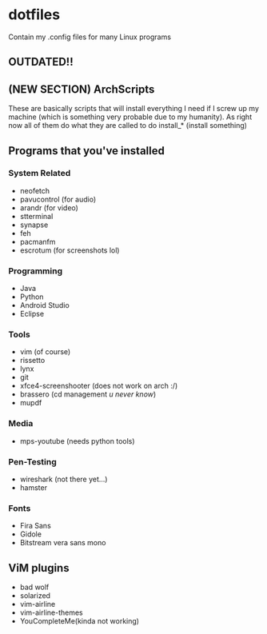 # dotfiles
Contain my .config files for many Linux programs

## OUTDATED!!

## (NEW SECTION) ArchScripts
These are basically scripts that will install everything I need if I screw up my machine (which is something very probable due to my humanity).
As right now all of them do what they are called to do install_* (install something)


## Programs that you've installed
### System Related
* neofetch
* pavucontrol (for audio)
* arandr (for video)
* stterminal
* synapse
* feh
* pacmanfm
* escrotum (for screenshots lol) 

### Programming 
* Java
* Python
* Android Studio
* Eclipse

### Tools
* vim (of course)
* rissetto
* lynx
* git
* xfce4-screenshooter (does not work on arch :/)
* brassero (cd management _u never know_)
* mupdf

### Media
* mps-youtube (needs python tools)

### Pen-Testing
* wireshark (not there yet...)
* hamster

### Fonts
* Fira Sans
* Gidole
* Bitstream vera sans mono

## ViM plugins
* bad wolf
* solarized 
* vim-airline
* vim-airline-themes
* YouCompleteMe(kinda not working)
